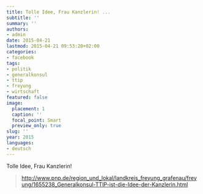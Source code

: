 ```yaml
---
title: Tolle Idee, Frau Kanzlerin! ...
subtitle: ''
summary: ''
authors:
- admin
date: 2015-04-21
lastmod: 2015-04-21 09:53:20+02:00
categories:
- facebook
tags:
- politik
- generalkonsul
- ttip
- freyung
- wirtschaft
featured: false
image:
  placement: 1
  caption: ''
  focal_point: Smart
  preview_only: true
slug: ''
year: 2015
languages:
- deutsch
---
```


Tolle Idee, Frau Kanzlerin!
> http://www.pnp.de/region_und_lokal/landkreis_freyung_grafenau/freyung/1655238_Generalkonsul-TTIP-ist-die-Idee-der-Kanzlerin.html